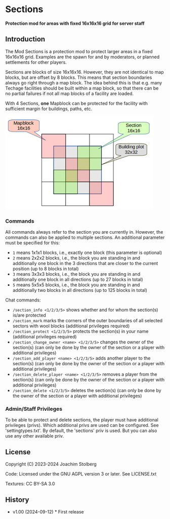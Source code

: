 # Sections

**Protection mod for areas with fixed 16x16x16 grid for server staff**

## Introduction

The Mod Sections is a protection mod to protect larger areas in a fixed 16x16x16 grid.
Examples are the spawn for and by moderators, or planned settlements for other players.

Sections are blocks of size 16x16x16. However, they are not identical to map blocks,
but are offset by 8 blocks. This means that section boundaries always go right through
a map block. The idea behind this is that e.g. many Techage facilities should be built
within a map block, so that there can be no partial failures if not all map blocks of a
facility are loaded.

With 4 Sections, **one** Mapblock can be protected for the facility with sufficient
margin for buildings, paths, etc.

![Building plot](https://github.com/joe7575/sections/blob/master/screenshot.png)

### Commands

All commands always refer to the section you are currently in.
However, the commands can also be applied to multiple sections.
An additional parameter must be specified for this:

- `1` means 1x1x1 blocks, i.e., exactly one block (this parameter is optional)
- `2` means 2x2x2 blocks, i.e., the block you are standing in and additionally
  one block in the 3 directions that are closer to the current position
  (up to 8 blocks in total)
- `3` means 3x3x3 blocks, i.e., the block you are standing in and additionally
  one block in all directions (up to 27 blocks in total)
- `5` means 5x5x5 blocks, i.e., the block you are standing in and additionally
  two blocks in all directions (up to 125 blocks in total)

Chat commands:

- `/section_info <1/2/3/5>` shows whether and for whom the section(s) is/are protected
- `/section_mark` marks the corners of the outer boundaries of all selected sectors
  with wool blocks (additional privileges required)
- `/section_protect <1/2/3/5>` protects the section(s) in your name (additional privileges required)
- `/section_change_owner <name> <1/2/3/5>` changes the owner of the section(s)
  (can only be done by the owner of the section or a player with additional privileges)
- `/section_add_player <name> <1/2/3/5>` adds another player to the section(s)
  (can only be done by the owner of the section or a player with additional privileges)
- `/section_delete_player <name> <1/2/3/5>` removes a player from the section(s)
  (can only be done by the owner of the section or a player with additional privileges)
- `/section_delete <1/2/3/5>` deletes the section(s) (can only be done by the owner
  of the section or a player with additional privileges)

### Admin/Staff Privileges

To be able to protect and delete sections, the player must have additional privileges (privs).
Which additional privs are used can be configured. See 'settingtypes.txt'.
By default, the 'sections' priv is used. But you can also use any other available priv.  

## License

Copyright (C) 2023-2024 Joachim Stolberg

Code: Licensed under the GNU AGPL version 3 or later. See LICENSE.txt

Textures: CC BY-SA 3.0

## History

- v1.00 (2024-09-12) * First release
